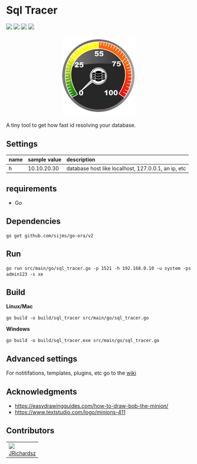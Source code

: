 # Sql Tracer

<p float="left">
  <img src="./.coverage/branches.svg">
  <img src="./.coverage/functions.svg">
  <img src="./.coverage/lines.svg">
  <img src="./.coverage/statements.svg">
</p>


<p align="center">
  <img src="./.assets/logo.png" width=200 ></img>
</p>

A tiny tool to get how fast id resolving your database.

## Settings

|name| sample value |description|
|:--|:--|:--|
|h| 10.10.20.30 | database host like localhost, 127.0.0.1, an ip, etc|

## requirements

- Go

## Dependencies

```
go get github.com/sijms/go-ora/v2
```

## Run

```
go run src/main/go/sql_tracer.go -p 1521 -h 192.168.0.10 -u system -ps admin123 -s xe
```

## Build

**Linux/Mac**

```
go build -o build/sql_tracer src/main/go/sql_tracer.go
```

**Windows**

```
go build -o build/sql_tracer.exe src/main/go/sql_tracer.go
```



## Advanced settings

For notitifations, templates, plugins, etc go to the [wiki](https://github.com/usil/sql_tracer/wiki)

## Acknowledgments

- https://easydrawingguides.com/how-to-draw-bob-the-minion/
- https://www.textstudio.com/logo/minions-411

## Contributors

<table>
  <tbody>    
    <td>
      <img src="https://avatars0.githubusercontent.com/u/3322836?s=460&v=4" width="100px;"/>
      <br />
      <label><a href="http://jrichardsz.github.io/">JRichardsz</a></label>
      <br />
    </td>
  </tbody>
</table>